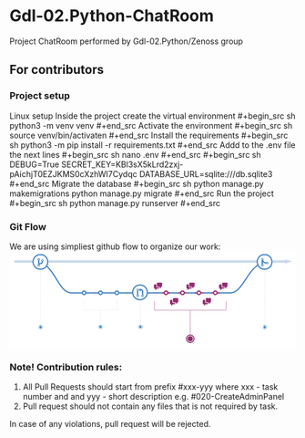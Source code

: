 # Gdl-02.Python-ChatRoom
Project ChatRoom performed by Gdl-02.Python/Zenoss group

## For contributors
### Project setup
Linux setup
Inside the project create the virtual environment 
 #+begin_src sh
python3 -m venv venv
#+end_src
Activate the environment
#+begin_src sh
source venv/bin/activaten
#+end_src
Install the requirements
#+begin_src sh
python3 -m pip install -r requirements.txt
#+end_src
Addd to the .env file the next lines
#+begin_src sh
nano .env
#+end_src
#+begin_src sh
DEBUG=True
SECRET_KEY=KBl3sX5kLrd2zxj-pAichjT0EZJKMS0cXzhWI7Cydqc
DATABASE_URL=sqlite:///db.sqlite3
#+end_src
Migrate the database
#+begin_src sh
python manage.py makemigrations
python manage.py migrate
#+end_src
Run the project
#+begin_src sh
python manage.py runserver
#+end_src
### Git Flow
We are using simpliest github flow to organize our work:
![Git Flow Ilustration](https://github.com/mehalyna/Share-images/blob/main/68747470733a2f2f7363696c6966656c61622e6769746875622e696f2f736f6674776172652d646576656c6f706d656e742f696d672f6769746875622d666c6f772e706e67.png)

### Note! Contribution rules:
1. All Pull Requests should start from prefix #xxx-yyy where xxx - task number and and yyy - short description e.g. #020-CreateAdminPanel
2. Pull request should not contain any files that is not required by task.

In case of any violations, pull request will be rejected.
